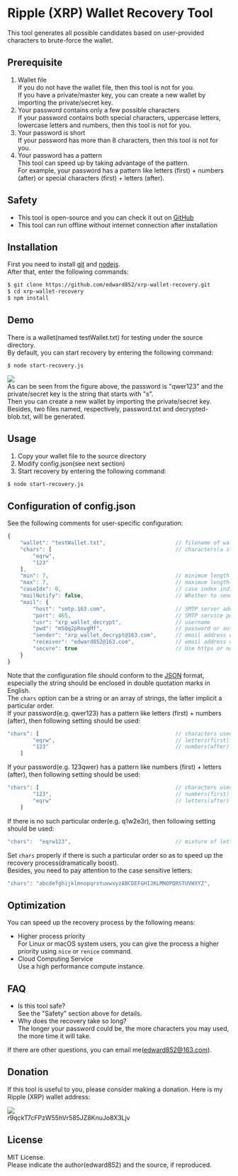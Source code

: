 # Ripple (XRP) Wallet Recovery Tool
This tool generates all possible candidates based on user-provided characters to brute-force the wallet.

## Prerequisite
1. Wallet file  
If you do not have the wallet file, then this tool is not for you.   
If you have a private/master key, you can create a new wallet by importing the private/secret key.
2. Your password contains only a few possible characters  
If your password contains both special characters, uppercase letters, lowercase letters and numbers, then this tool is not for you.
3. Your password is short  
If your password has more than 8 characters, then this tool is not for you.
4. Your password has a pattern  
This tool can speed up by taking advantage of the pattern.  
For example, your password has a pattern like letters (first) + numbers (after) or special characters (first) + letters (after).

## Safety
- This tool is open-source and you can check it out on [GitHub](https://github.com/edward852/xrp-wallet-recovery "GitHub")
- This tool can run offline without internet connection after installation

## Installation
First you need to install [git](https://git-scm.com/downloads "git") and [nodejs](https://nodejs.org/en/download/ "nodejs").  
After that, enter the following commands:

```bash
$ git clone https://github.com/edward852/xrp-wallet-recovery.git
$ cd xrp-wallet-recovery
$ npm install
```

## Demo
There is a wallet(named testWallet.txt) for testing under the source directory.  
By default, you can start recovery by entering the following command:

```bash
$ node start-recovery.js
```

![](https://raw.githubusercontent.com/edward852/xrp-wallet-recovery/master/decrypted_blob.jpg)  
As can be seen from the figure above, the password is "qwer123" and the private/secret key is the string that starts with "s".  
Then you can create a new wallet by importing the private/secret key.  
Besides, two files named, respectively, password.txt and decrypted-blob.txt, will be generated.

## Usage
1. Copy your wallet file to the source directory
2. Modify config.json(see next section)
3. Start recovery by entering the following command:

```bash
$ node start-recovery.js
```

## Configuration of config.json
See the following comments for user-specific configuration:

```javascript
{
    "wallet": "testWallet.txt",                      // filename of wallet
    "chars": [                                       // characters(a string or an array of strings) used to generate candidates.
        "eqrw",
        "123"
    ],
    "min": 7,                                        // minimum length of the candidate
    "max": 7,                                        // maximum length of the candidate
    "caseIdx": 0,                                    // case index indicates the recovery progress. The initial value is 0.
    "mailNotify": false,                             // Whether to send email notification or not after a successful recovery(disabled by default). To enable notification, you need to fill in the following "mail" field.
    "mail": {
        "host": "smtp.163.com",                      // SMTP server address
        "port": 465,                                 // SMTP service port
        "usr": "xrp_wallet_decrypt",                 // username
        "pwd": "m5Qq2pRovgMf",                       // password or authorization code(e.g. NetEase Mail)
        "sender": "xrp_wallet_decrypt@163.com",      // email address of sender
        "receiver": "edward852@163.com",             // email address of receiver
        "secure": true                               // Use https or not(recommend)
    }
}
```

Note that the configuration file should conform to the [JSON](http://json.org/ "JSON") format, especially the string should be enclosed in double quotation marks in English.  
The `chars` option can be a string or an array of strings, the latter implicit a particular order.  
If your password(e.g. qwer123) has a pattern like letters (first) + numbers (after), then following setting should be used:

```javascript
"chars": [                                           // characters used to generate candidates.
        "eqrw",                                      // letters(first)
        "123"                                        // numbers(after)
    ]
```

If your password(e.g. 123qwer) has a pattern like numbers (first) + letters (after), then following setting should be used:

```javascript
"chars": [                                           // characters used to generate candidates.
        "123",                                       // numbers(first)
        "eqrw"                                       // letters(after)
    ]
```

If there is no such particular order(e.g. q1w2e3r), then following setting should be used:

```javascript
"chars":  "eqrw123",                                 // mixture of letters and numbers
```

Set `chars` properly if there is such a particular order so as to speed up the recovery process(dramatically boost).  
Besides, you need to pay attention to the case sensitive letters:

```javascript
"chars": "abcdefghijklmnopqrstuvwxyzABCDEFGHIJKLMNOPQRSTUVWXYZ",
```

## Optimization
You can speed up the recovery process by the following means:  
- Higher process priority  
For Linux or macOS system users, you can give the process a higher priority using `nice` or `renice` command.
- Cloud Computing Service  
Use a high performance compute instance.

## FAQ
- Is this tool safe?  
See the "Safety" section above for details.
- Why does the recovery take so long?  
The longer your password could be, the more characters you may used, the more time it will take.  

If there are other questions, you can email me(edward852@163.com).

## Donation
If this tool is useful to you, please consider making a donation. Here is my Ripple (XRP) wallet address:

![](https://github.com/edward852/xrp-wallet-recovery/raw/master/donation.png)  
r9qckT7cFPzW55hVr585JZ8KnuJo8X3Ljv

## License
MIT License.  
Please indicate the author(edward852) and the source, if reproduced.
